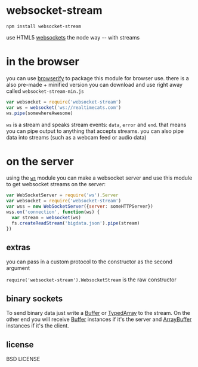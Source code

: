 # websocket-stream

    npm install websocket-stream

use HTML5 [websockets](https://developer.mozilla.org/en-US/docs/WebSockets) the node way -- with streams

# in the browser

you can use [browserify](http://github.com/substack/node-browserify) to package this module for browser use. there is a also pre-made + minified version you can download and use right away called `websocket-stream-min.js`

```javascript
var websocket = require('websocket-stream')
var ws = websocket('ws://realtimecats.com')
ws.pipe(somewhereAwesome)
```

`ws` is a stream and speaks stream events: `data`, `error` and `end`. that means you can pipe output to anything that accepts streams. you can also pipe data into streams (such as a webcam feed or audio data)

# on the server

using the [`ws`](http://npmjs.org/ws) module you can make a websocket server and use this module to get websocket streams on the server:

```javascript
var WebSocketServer = require('ws').Server
var websocket = require('websocket-stream')
var wss = new WebSocketServer({server: someHTTPServer})
wss.on('connection', function(ws) {
  var stream = websocket(ws)
  fs.createReadStream('bigdata.json').pipe(stream)
})
```

## extras

you can pass in a custom protocol to the constructor as the second argument

`require('websocket-stream').WebsocketStream` is the raw constructor

## binary sockets

To send binary data just write a [Buffer](nodejs.org/api/buffer.html) or [TypedArray](https://developer.mozilla.org/en-US/docs/JavaScript/Typed_arrays) to the stream.
On the other end you will receive [Buffer](nodejs.org/api/buffer.html) instances if it's the server and [ArrayBuffer](https://developer.mozilla.org/en-US/docs/JavaScript/Typed_arrays/ArrayBuffer) instances if it's the client.

## license

BSD LICENSE
